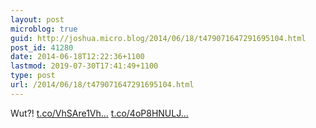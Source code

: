 ```yaml
---
layout: post
microblog: true
guid: http://joshua.micro.blog/2014/06/18/t479071647291695104.html
post_id: 41280
date: 2014-06-18T12:22:36+1100
lastmod: 2019-07-30T17:41:49+1100
type: post
url: /2014/06/18/t479071647291695104.html
---
```

Wut?! [t.co/VhSAre1Vh...](http://t.co/VhSAre1Vhu) [t.co/4oP8HNULJ...](http://t.co/4oP8HNULJj)
